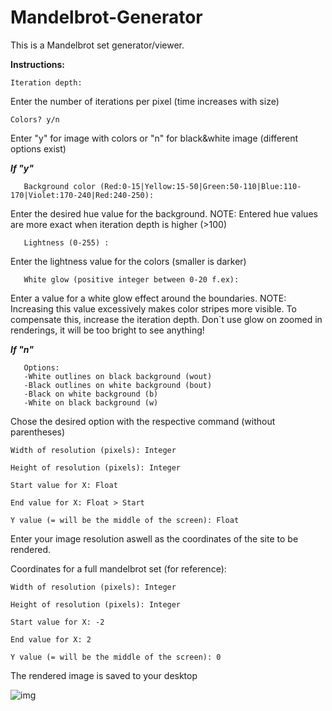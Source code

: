 # Mandelbrot-Generator

This is a Mandelbrot set generator/viewer. 

<b>Instructions:</b>

    Iteration depth:

Enter the number of iterations per pixel (time increases with size)

    Colors? y/n

Enter "y" for image with colors or "n" for black&white image (different options exist)

   <b><em>If "y"</em></b>

       Background color (Red:0-15|Yellow:15-50|Green:50-110|Blue:110-170|Violet:170-240|Red:240-250):
   
   Enter the desired hue value for the background. NOTE: Entered hue values are more exact when iteration depth is higher (>100)
   
       Lightness (0-255) :
   
   Enter the lightness value for the colors (smaller is darker)
   
       White glow (positive integer between 0-20 f.ex):
   
   Enter a value for a white glow effect around the boundaries. NOTE: Increasing this value excessively makes color stripes more visible. To compensate this,  increase the iteration depth. Don`t use glow on zoomed in renderings, it will be too bright to see anything!
   
    
   <b><em>If "n"</em></b>
     
       Options:
       -White outlines on black background (wout) 
       -Black outlines on white background (bout) 
       -Black on white background (b)
       -White on black background (w)

Chose the desired option with the respective command (without parentheses)
 
 
    Width of resolution (pixels): Integer
  
    Height of resolution (pixels): Integer
  
    Start value for X: Float
  
    End value for X: Float > Start 
  
    Y value (= will be the middle of the screen): Float
 
Enter your image resolution aswell as the coordinates of the site to be rendered.

Coordinates for a full mandelbrot set (for reference):

    Width of resolution (pixels): Integer
  
    Height of resolution (pixels): Integer 
  
    Start value for X: -2
  
    End value for X: 2
  
    Y value (= will be the middle of the screen): 0


The rendered image is saved to your desktop


![img](https://imgur.com/j33T21z.png)

